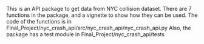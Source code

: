 This is an API package to get data from NYC collision dataset.
There are 7 functions in the package, and a vignette to show how they can be used.
The code of the functions is in Final_Project/nyc_crash_api/src/nyc_crash_api/nyc_crash_api.py
Also, the package has a test module in Final_Project/nyc_crash_api/tests
